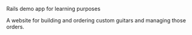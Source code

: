 Rails demo app for learning purposes

A website for building and ordering custom guitars and managing those orders.
